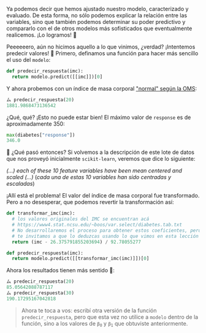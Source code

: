 Ya podemos decir que hemos ajustado nuestro modelo, caracterizado y evaluado. De esta forma, no sólo podemos explicar la relación entre las variables, sino que también podemos determinar su poder predictivo y compararlo con el de otros modelos más sofisticados que eventualmente realicemos. ¡Lo logramos! 🥲

Peeeeeero, aún no hicimos aquello a lo que vinimos, ¿verdad? ¡Intentemos predecir valores! :tada: Primero, definamos una función para hacer más sencillo el uso del `modelo`:

```python
def predecir_respuesta(imc):
  return modelo.predict([[imc]])[0]
```

Y ahora probemos con un índice de masa corporal ["normal" según la OMS](https://es.wikipedia.org/wiki/%C3%8Dndice_de_masa_corporal): 

```python
ム predecir_respuesta(20)
1881.9868473136542
```

¿Qué, qué? ¡Esto no puede estar bien! El máximo valor de `response` es de aproximadamente 350:

```python
max(diabetes["response"])
346.0
```

🤦 ¿Qué pasó entonces? Si volvemos a la descripción de este lote de datos que nos proveyó inicialmente `scikit-learn`, veremos que dice lo siguiente: 

_(...) each of these 10 feature variables have been mean centered and scaled (...)_ (_cada una de estas 10 variables han sido centradas y escaladas_)

¡Allí está el problema! El valor del índice de masa corporal fue transformado. Pero a no desesperar, que podemos revertir la transformación así: 

```python
def transformar_imc(imc):
  # los valores originales del IMC se encuentran acá 
  # https://www4.stat.ncsu.edu/~boos/var.select/diabetes.tab.txt
  # No desarrollaremos el proceso para obtener estos coeficientes, pero 
  # te invitamos a que lo deduzcas usando lo que vimos en esta lección 🤭
  return (imc - 26.375791855203694) / 92.78055277 

def predecir_respuesta(imc):
  return modelo.predict([[transformar_imc(imc)]])[0]
```

Ahora los resultados tienen más sentido :clap:: 

```python
ム predecir_respuesta(20)
85.05642088787117
ム predecir_respuesta(30)
190.17295167042818
```

> Ahora te toca a vos: escribí otra versión de la función `predecir_respuesta`, pero que esta vez no utilice a `modelo` dentro de la función, sino a los valores de <code>β<sub>0</sub></code> y <code>β<sub>1</sub></code> que obtuviste anteriormente.
> 

